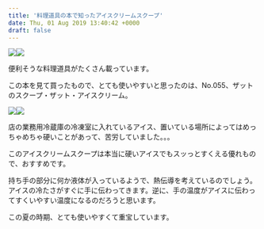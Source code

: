 ```yaml
---
title: '料理道具の本で知ったアイスクリームスクープ'
date: Thu, 01 Aug 2019 13:40:42 +0000
draft: false
---
```


[![](//ws-fe.amazon-adsystem.com/widgets/q?_encoding=UTF8&ASIN=4777955583&Format=_SL160_&ID=AsinImage&MarketPlace=JP&ServiceVersion=20070822&WS=1&tag=hrm0a-22&language=ja_JP)](https://www.amazon.co.jp/%E4%BA%BA%E7%94%9F%E3%81%8C%E5%A4%89%E3%82%8F%E3%82%8B%E6%96%99%E7%90%86%E9%81%93%E5%85%B7-%E3%82%A8%E3%82%A4%E3%83%A0%E3%83%83%E3%82%AF-4387-%E9%A3%AF%E7%94%B0-%E7%B5%90%E5%A4%AA/dp/4777955583/ref=as_li_ss_il?_encoding=UTF8&qid=1564580661&sr=8-2&linkCode=li2&tag=hrm0a-22&linkId=b85b9006bdf62aa0ecb195868a76d894&language=ja_JP)![](https://ir-jp.amazon-adsystem.com/e/ir?t=hrm0a-22&language=ja_JP&l=li2&o=9&a=4777955583)  

便利そうな料理道具がたくさん載っています。

この本を見て買ったもので、とても使いやすいと思ったのは、No.055、ザットのスクープ・ザット・アイスクリーム。

[![](//ws-fe.amazon-adsystem.com/widgets/q?_encoding=UTF8&ASIN=B01M0PA7EU&Format=_SL160_&ID=AsinImage&MarketPlace=JP&ServiceVersion=20070822&WS=1&tag=hrm0a-22&language=ja_JP)](https://www.amazon.co.jp/gp/product/B01M0PA7EU/ref=as_li_ss_il?ie=UTF8&psc=1&linkCode=li2&tag=hrm0a-22&linkId=bee26304ddcf3ea4e2964392903c16b7&language=ja_JP)![](https://ir-jp.amazon-adsystem.com/e/ir?t=hrm0a-22&language=ja_JP&l=li2&o=9&a=B01M0PA7EU)  

店の業務用冷蔵庫の冷凍室に入れているアイス、置いている場所によってはめっちゃめちゃ硬いことがあって、苦労していました。。。

このアイスクリームスクープは本当に硬いアイスでもスッっとすくえる優れもので、おすすめです。

持ち手の部分に何か液体が入っているようで、熱伝導を考えているのでしょう。アイスの冷たさがすぐに手に伝わってきます。逆に、手の温度がアイスに伝わってすくいやすい温度になるのだろうと思います。

この夏の時期、とても使いやすくて重宝しています。